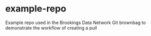 # example-repo
Example repo used in the Brookings Data Network Git brownbag to demonstrate the workflow of creating a pull
